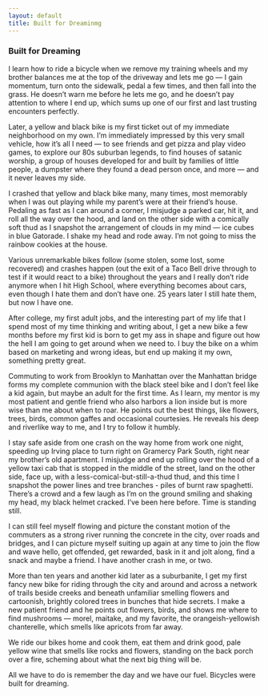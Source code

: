 ```yaml
---
layout: default
title: Built for Dreaminmg
---
```

<h3>Built for Dreaming</h3>

I learn how to ride a bicycle when we remove my training wheels and my brother balances me at the top of the driveway and lets me go — I gain momentum, turn onto the sidewalk, pedal a few times, and then fall into the grass. He doesn’t warn me before he lets me go, and he doesn’t pay attention to where I end up, which sums up one of our first and last trusting encounters perfectly.

Later, a yellow and black bike is my first ticket out of my immediate neighborhood on my own. I’m immediately impressed by this very small vehicle, how it’s all I need — to see friends and get pizza and play video games, to explore our 80s suburban legends, to find houses of satanic worship, a group of houses developed for and built by families of little people, a dumpster where they found a dead person once, and more — and it never leaves my side.

I crashed that yellow and black bike many, many times, most memorably when I was out playing while my parent’s were at their friend’s house. Pedaling as fast as I can around a corner, I misjudge a parked car, hit it, and roll all the way over the hood, and land on the other side with a comically soft thud as I snapshot the arrangement of clouds in my mind — ice cubes in blue Gatorade. I shake my head and rode away. I’m not going to miss the rainbow cookies at the house.

Various unremarkable bikes follow (some stolen, some lost, some recovered) and crashes happen (out the exit of a Taco Bell drive through to test if it would react to a bike) throughout the years and I really don’t ride anymore when I hit High School, where everything becomes about cars, even though I hate them and don’t have one. 25 years later I still hate them, but now I have one.

After college, my first adult jobs, and the interesting part of my life that I spend most of my time thinking and writing about, I get a new bike a few months before my first kid is born to get my ass in shape and figure out how the hell I am going to get around when we need to. I buy the bike on a whim based on marketing and wrong ideas, but end up making it my own, something pretty great.

Commuting to work from Brooklyn to Manhattan over the Manhattan bridge forms my complete communion with the black steel bike and I don’t feel like a kid again, but maybe an adult for the first time. As I learn, my mentor is my most patient and gentle friend who also harbors a lion inside but is more wise than me about when to roar. He points out the best things, like flowers, trees, birds, common gaffes and occasional courtesies. He reveals his deep and riverlike way to me, and I try to follow it humbly.

I stay safe aside from one crash on the way home from work one night, speeding up Irving place to turn right on Gramercy Park South, right near my brother’s old apartment. I misjudge and end up rolling over the hood of a yellow taxi cab that is stopped in the middle of the street, land on the other side, face up, with a less-comical-but-still-a-thud thud, and this time I snapshot the power lines and tree branches - piles of burnt raw spaghetti. There’s a crowd and a few laugh as I’m on the ground smiling and shaking my head, my black helmet cracked. I’ve been here before. Time is standing still.

I can still feel myself flowing and picture the constant motion of the commuters as a strong river running the concrete in the city, over roads and bridges, and I can picture myself suiting up again at any time to join the flow and wave hello, get offended, get rewarded, bask in it and jolt along, find a snack and maybe a friend. I have another crash in me, or two.

More than ten years and another kid later as a suburbanite, I get my first fancy new bike for riding through the city and around and across a network of trails beside creeks and beneath unfamiliar smelling flowers and cartoonish, brightly colored trees in bunches that hide secrets. I make a new patient friend and he points out flowers, birds, and shows me where to find mushrooms — morel, maitake, and my favorite, the orangeish-yellowish chanterelle, which smells like apricots from far away.

We ride our bikes home and cook them, eat them and drink good, pale yellow wine that smells like rocks and flowers, standing on the back porch over a fire, scheming about what the next big thing will be.

All we have to do is remember the day and we have our fuel. Bicycles were built for dreaming.
